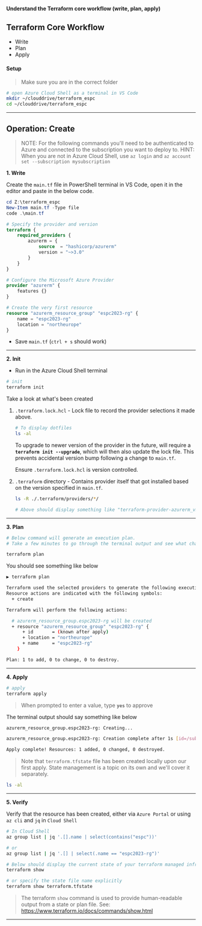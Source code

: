 #### Understand the Terraform core workflow (write, plan, apply)

## Terraform Core Workflow

* Write
* Plan 
* Apply


#### Setup

> Make sure you are in the correct folder

```bash
# open Azure Cloud Shell as a terminal in VS Code
mkdir ~/clouddrive/terraform_espc
cd ~/clouddrive/terraform_espc
```

---

## Operation: Create

> NOTE: For the following commands you'll need to be authenticated to Azure and connected to the subscription you want to deploy to. HINT: When you are not in Azure Cloud Shell, use `az login` and `az account set --subscription mysubscription`

**1. Write**
 
Create the `main.tf` file in PowerShell terminal in VS Code, open it in the editor and paste in the below code.

```powershell
cd Z:\terraform_espc
New-Item main.tf -Type file
code .\main.tf
```

```terraform
# Specify the provider and version
terraform {
    required_providers {
        azurerm = {
            source  = "hashicorp/azurerm"
            version = "~>3.0"
        }
    }
}

# Configure the Microsoft Azure Provider
provider "azurerm" {
    features {}
}

# Create the very first resource
resource "azurerm_resource_group" "espc2023-rg" {
    name = "espc2023-rg"
    location = "northeurope"
}
```

* Save `main.tf` (`ctrl + s` should work)

---

**2. Init**

* Run in the Azure Cloud Shell terminal

```bash
# init
terraform init
```

Take a look at what's been created

1. `.terraform.lock.hcl` - Lock file to record the provider selections it made above. 
   ```bash
   # To display dotfiles
   ls -al
   ```

    To upgrade to newer version of the provider in the future, will require a **`terraform init --upgrade`**, which will then also update the lock file. This prevents accidental version bump following a change to `main.tf`. 
    
    Ensure `.terraform.lock.hcl` is version controlled.

2. `.terraform` directory - Contains provider itself that got installed based on the version specified in `main.tf`. 

    ```bash
    ls -R ./.terraform/providers/*/   

    # Above should display something like "terraform-provider-azurerm_v3.x.0_x5"
    ```
---
**3. Plan**

```bash
# Below command will generate an execution plan.
# Take a few minutes to go through the terminal output and see what changes will be applied

terraform plan
```  

You should see something like below
    
```bash
▶ terraform plan           

Terraform used the selected providers to generate the following execution plan.
Resource actions are indicated with the following symbols:
  + create

Terraform will perform the following actions:

  # azurerm_resource_group.espc2023-rg will be created
  + resource "azurerm_resource_group" "espc2023-rg" {
      + id       = (known after apply)
      + location = "northeurope"
      + name     = "espc2023-rg"
    }

Plan: 1 to add, 0 to change, 0 to destroy.
```

---

**4. Apply**

```bash
# apply
terraform apply
```

> When prompted to enter a value, type **`yes`** to approve


The terminal output should say something like below

```bash
azurerm_resource_group.espc2023-rg: Creating...

azurerm_resource_group.espc2023-rg: Creation complete after 1s [id=/subscriptions/.../resourceGroups/espc2023-rg]

Apply complete! Resources: 1 added, 0 changed, 0 destroyed.
```

> Note that `terraform.tfstate` file has been created locally upon our first apply. State management is a topic on its own and we'll cover it separately.
```bash
ls -al
``` 

---

**5. Verify**

Verify that the resource has been created, either via `Azure Portal` or using `az cli` and `jq` in `Cloud Shell`

```bash
# In Cloud Shell
az group list | jq '.[].name | select(contains("espc"))'

# or
az group list | jq '.[] | select(.name == "espc2023-rg")'
```

```bash
# Below should display the current state of your terraform managed infrastructure    
terraform show 

# or specify the state file name explicitly
terraform show terraform.tfstate
```
> The terraform `show` command is used to provide human-readable output from a state or plan file. See: https://www.terraform.io/docs/commands/show.html

---






